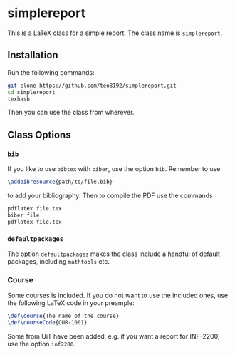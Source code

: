 # simplereport

This is a LaTeX class for a simple report.
The class name is `simplereport`.

## Installation

Run the following commands:

```bash
git clone https://github.com/teo8192/simplereport.git
cd simplereport
texhash
```

Then you can use the class from wherever.

## Class Options

### `bib`

If you like to use `bibtex` with `biber`, use the option `bib`.
Remember to use 

```latex
\addbibresource{path/to/file.bib}
```
to add your bibliography.
Then to compile the PDF use the commands
```bash
pdflatex file.tex
biber file
pdflatex file.tex
```

### `defaultpackages`

The option `defaultpackages` makes the class include a handful of default packages, including `mathtools` etc.

### Course

Some courses is included.
If you do not want to use the included ones, use the following LaTeX code in your preample:
```latex
\def\course{The name of the course}
\def\courseCode{CUR-1001}
```
Some from UiT have been added, e.g. if you want a report for INF-2200, use the option `inf2200`.


